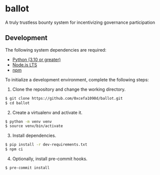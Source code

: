 # ballot

A truly trustless bounty system for incentivizing governance participation

## Development

The following system dependencies are required:

- [Python (3.10 or greater)](https://www.python.org/)
- [Node.js LTS](https://nodejs.org/en)
- [npm](https://www.npmjs.com/)

To initialize a development environment, complete the following steps:

1. Clone the repository and change the working directory.

```bash
$ git clone https://github.com/0xcefa1090d/ballot.git
$ cd ballot
```

2. Create a virtualenv and activate it.

```bash
$ python -m venv venv
$ source venv/bin/activate
```

3. Install dependencies.

```bash
$ pip install -r dev-requirements.txt
$ npm ci
```
4. Optionally, install pre-commit hooks.

```bash
$ pre-commit install
```
